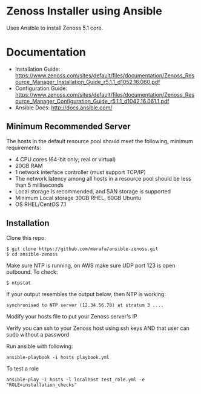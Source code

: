 # Zenoss Installer using Ansible

Uses Ansible to install Zenoss 5.1 core. 

# Documentation
 * Installation Guide: https://www.zenoss.com/sites/default/files/documentation/Zenoss_Resource_Manager_Installation_Guide_r5.1.1_d1052.16.060.pdf
 * Configuration Guide: https://www.zenoss.com/sites/default/files/documentation/Zenoss_Resource_Manager_Configuration_Guide_r5.1.1_d1042.16.061.1.pdf
 * Ansible Docs: http://docs.ansible.com/


## Minimum Recommended Server
The hosts in the default resource pool should meet the following, minimum
requirements:
 * 4 CPU cores (64-bit only; real or virtual)
 * 20GB RAM
 * 1 network interface controller (must support TCP/IP)
 * The network latency among all hosts in a resource pool should be less than 5 milliseconds
 * Local storage is recommended, and SAN storage is supported
 * Minimum Local storage 30GB RHEL, 60GB Ubuntu
 * OS RHEL/CentOS 7.1



## Installation

Clone this repo:

    $ git clone https://github.com/marafa/ansible-zenoss.git
    $ cd ansible-zenoss

Make sure NTP is running, on AWS make sure UDP port 123 is open outbound. To check:

	$ ntpstat
If your output resembles the output below, then NTP is working:

	synchronised to NTP server (12.34.56.78) at stratum 3 ....

Modify your hosts file to put your Zenoss server's IP

Verify you can ssh to your Zenoss host using ssh keys AND that user can sudo without a password

Run ansible with following:

    ansible-playbook -i hosts playbook.yml 

To test a role

    ansible-play -i hosts -l localhost test_role.yml -e "ROLE=installation_checks"
